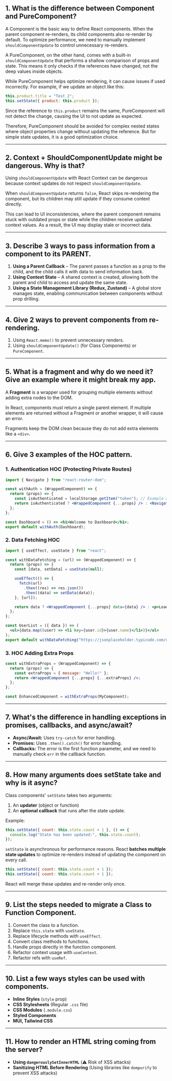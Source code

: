## 1. What is the difference between Component and PureComponent?

A Component is the basic way to define React components. When the parent component re-renders, its child components also re-render by default. To optimize performance, we need to manually implement `shouldComponentUpdate` to control unnecessary re-renders.

A PureComponent, on the other hand, comes with a built-in `shouldComponentUpdate` that performs a shallow comparison of props and state. This means it only checks if the references have changed, not the deep values inside objects.

While PureComponent helps optimize rendering, it can cause issues if used incorrectly. For example, if we update an object like this:

```js
this.product.title = "Test 2";
this.setState({ product: this.product });
```

Since the reference to `this.product` remains the same, PureComponent will not detect the change, causing the UI to not update as expected.

Therefore, PureComponent should be avoided for complex nested states where object properties change without updating the reference. But for simple state updates, it is a good optimization choice.

---

## 2. Context + ShouldComponentUpdate might be dangerous. Why is that?

Using `shouldComponentUpdate` with React Context can be dangerous because context updates do not respect `shouldComponentUpdate`.

When `shouldComponentUpdate` returns `false`, React skips re-rendering the component, but its children may still update if they consume context directly.

This can lead to UI inconsistencies, where the parent component remains stuck with outdated props or state while the children receive updated context values. As a result, the UI may display stale or incorrect data.

---

## 3. Describe 3 ways to pass information from a component to its PARENT.

1. **Using a Parent Callback** – The parent passes a function as a prop to the child, and the child calls it with data to send information back.
2. **Using Context State** – A shared context is created, allowing both the parent and child to access and update the same state.
3. **Using a State Management Library (Redux, Zustand)** – A global store manages state, enabling communication between components without prop drilling.

---

## 4. Give 2 ways to prevent components from re-rendering.

1. Using `React.memo()` to prevent unnecessary renders.
2. Using `shouldComponentUpdate()` (for Class Components) or `PureComponent`.

---

## 5. What is a fragment and why do we need it? Give an example where it might break my app.

A **Fragment** is a wrapper used for grouping multiple elements without adding extra nodes to the DOM.

In React, components must return a single parent element. If multiple elements are returned without a Fragment or another wrapper, it will cause an error.

Fragments keep the DOM clean because they do not add extra elements like a `<div>`.

---

## 6. Give 3 examples of the HOC pattern.

### **1. Authentication HOC** (Protecting Private Routes)

```jsx
import { Navigate } from "react-router-dom";

const withAuth = (WrappedComponent) => {
  return (props) => {
    const isAuthenticated = localStorage.getItem("token"); // Example auth check
    return isAuthenticated ? <WrappedComponent {...props} /> : <Navigate to="/login" />;
  };
};

const Dashboard = () => <h1>Welcome to Dashboard</h1>;
export default withAuth(Dashboard);
```

### **2. Data Fetching HOC**

```jsx
import { useEffect, useState } from "react";

const withDataFetching = (url) => (WrappedComponent) => {
  return (props) => {
    const [data, setData] = useState(null);

    useEffect(() => {
      fetch(url)
        .then((res) => res.json())
        .then((data) => setData(data));
    }, [url]);

    return data ? <WrappedComponent {...props} data={data} /> : <p>Loading...</p>;
  };
};

const UserList = ({ data }) => (
  <ul>{data.map((user) => <li key={user.id}>{user.name}</li>)}</ul>
);
export default withDataFetching("https://jsonplaceholder.typicode.com/users")(UserList);
```

### **3. HOC Adding Extra Props**

```jsx
const withExtraProps = (WrappedComponent) => {
  return (props) => {
    const extraProps = { message: "Hello!" };
    return <WrappedComponent {...props} {...extraProps} />;
  };
};

const EnhancedComponent = withExtraProps(MyComponent);
```

---

## 7. What's the difference in handling exceptions in promises, callbacks, and async/await?

- **Async/Await:** Uses `try-catch` for error handling.
- **Promises:** Uses `.then().catch()` for error handling.
- **Callbacks:** The error is the first function parameter, and we need to manually check `err` in the callback function.

---

## 8. How many arguments does setState take and why is it async?

Class components' `setState` takes two arguments:
1. An **updater** (object or function)
2. An **optional callback** that runs after the state update.

Example:

```jsx
this.setState({ count: this.state.count + 1 }, () => {
  console.log("State has been updated:", this.state.count);
});
```

`setState` is asynchronous for performance reasons. React **batches multiple state updates** to optimize re-renders instead of updating the component on every call.

```jsx
this.setState({ count: this.state.count + 1 });
this.setState({ count: this.state.count + 1 });
```

React will merge these updates and re-render only once.

---

## 9. List the steps needed to migrate a Class to Function Component.

1. Convert the class to a function.
2. Replace `this.state` with `useState`.
3. Replace lifecycle methods with `useEffect`.
4. Convert class methods to functions.
5. Handle props directly in the function component.
6. Refactor context usage with `useContext`.
7. Refactor refs with `useRef`.

---

## 10. List a few ways styles can be used with components.

- **Inline Styles** (`style` prop)
- **CSS Stylesheets** (Regular `.css` file)
- **CSS Modules** (`.module.css`)
- **Styled Components**
- **MUI, Tailwind CSS**

---

## 11. How to render an HTML string coming from the server?

- **Using `dangerouslySetInnerHTML`** (⚠️ Risk of XSS attacks)
- **Sanitizing HTML Before Rendering** (Using libraries like `dompurify` to prevent XSS attacks)

